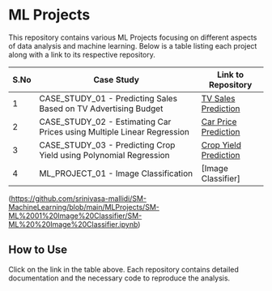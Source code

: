 # ML Projects

This repository contains various ML Projects focusing on different aspects of data analysis and machine learning. Below is a table listing each project along with a link to its respective repository.

| S.No | Case Study                                                                 | Link to Repository                                 |
|------|----------------------------------------------------------------------------|---------------------------------------------------|
| 1    | CASE_STUDY_01 - Predicting Sales Based on TV Advertising Budget            | [TV Sales Prediction](https://github.com/srinivasa-mallidi/SM-MachineLearning/blob/main/03%20SM-ML-Lesson03-Regression/CASE_STUDY_01%20-%20Predicting%20Sales%20Based%20on%20TV%20Advertising%20Budget.ipynb)   |
| 2    | CASE_STUDY_02 - Estimating Car Prices using Multiple Linear Regression     | [Car Price Prediction](https://github.com/srinivasa-mallidi/SM-MachineLearning/blob/main/03%20SM-ML-Lesson03-Regression/CASE_STUDY_02%20-%20Estimating%20Car%20Prices%20using%20Multiple%20Linear%20Regression.ipynb)     |
| 3    | CASE_STUDY_03 - Predicting Crop Yield using Polynomial Regression          | [Crop Yield Prediction](https://github.com/srinivasa-mallidi/SM-MachineLearning/blob/main/03%20SM-ML-Lesson03-Regression/CASE_STUDY_03%20-%20Predicting%20Crop%20Yield%20using%20Polynomial%20Regression.ipynb)
| 4    | ML_PROJECT_01 - Image Classification                                       | [Image Classifier]   
(https://github.com/srinivasa-mallidi/SM-MachineLearning/blob/main/MLProjects/SM-ML%2001%20Image%20Classifier/SM-ML%20%20Image%20Classifier.ipynb)

## How to Use
Click on the link in the table above. Each repository contains detailed documentation and the necessary code to reproduce the analysis.
